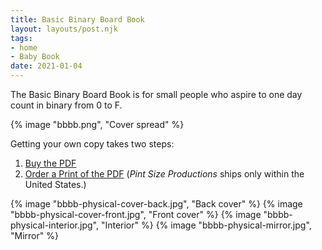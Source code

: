 ```yaml
---
title: Basic Binary Board Book
layout: layouts/post.njk
tags:
- home
- Baby Book
date: 2021-01-04
---
```


The Basic Binary Board Book is for small people who aspire to one day count
in binary from 0 to F.

{% image "bbbb.png", "Cover spread" %}

Getting your own copy takes two steps:

1. [Buy the PDF](https://www.patreon.com/kriskowal/shop/babys-basic-binary-board-book-34467)
2. [Order a Print of the PDF](https://customboardbooks.pintsizeproductions.com/product/Kris-Kowal-16-Page-Board-Book)
   (*Pint Size Productions* ships only within the United States.)

{% image "bbbb-physical-cover-back.jpg", "Back cover" %}
{% image "bbbb-physical-cover-front.jpg", "Front cover" %}
{% image "bbbb-physical-interior.jpg", "Interior" %}
{% image "bbbb-physical-mirror.jpg", "Mirror" %}
